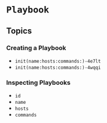 # ``Playbook``

## Topics

### Creating a Playbook

- ``init(name:hosts:commands:)-4e7lt``
- ``init(name:hosts:commands:)-4wqqi``

### Inspecting Playbooks

- ``id``
- ``name``
- ``hosts``
- ``commands``
